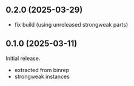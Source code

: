 ## 0.2.0 (2025-03-29)
* fix build (using unreleased strongweak parts)

## 0.1.0 (2025-03-11)
Initial release.

* extracted from binrep
* strongweak instances
